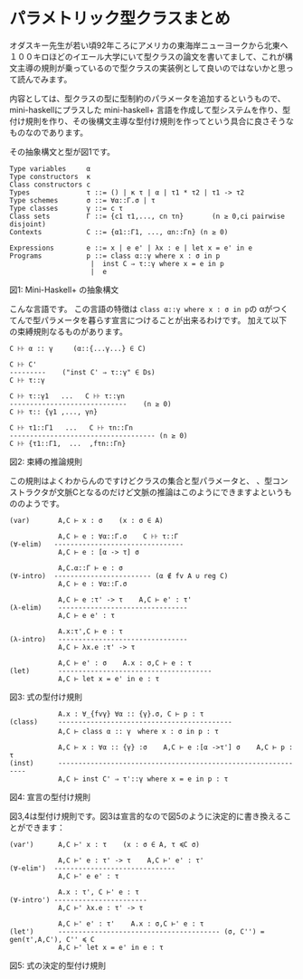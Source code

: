 # パラメトリック型クラスまとめ

オダスキー先生が若い頃92年ころにアメリカの東海岸ニューヨークから北東へ１００キロほどのイエール大学にいて型クラスの論文を書いてまして、これが構文主導の規則が乗っているので型クラスの実装例として良いのではないかと思って読んでみます。

内容としては、型クラスの型に型制約のパラメータを追加するというもので、mini-haskellにプラスした mini-haskell+ 言語を作成して型システムを作り、型付け規則を作り、その後構文主導な型付け規則を作ってという具合に良さそうなものなのであります。

  その抽象構文と型が図1です。

    Type variables     α
    Type constructors  κ
    Class constructors c
    Types              τ ::= () | κ τ | α | τ1 * τ2 | τ1 -> τ2
    Type schemes       σ ::= ∀α::Γ.σ | τ
    Type classes       γ ::= c τ
    Class sets         Γ ::= {c1 τ1,..., cn τn}       (n ≥ 0,ci pairwise disjoint)
    Contexts           C ::= {α1::Γ1, ..., αn::Γn} (n ≥ 0)

    Expressions        e ::= x | e e' | λx : e | let x = e' in e
    Programs           p ::= class α::γ where x : σ in p
                        |  inst C ⇒ τ::γ where x = e in p
                        |  e
    
  図1: Mini-Haskell+ の抽象構文

こんな言語です。
この言語の特徴は `class α::γ where x : σ in p`の αがつくてんで型パラメータを暮らす宣言につけることが出来るわけです。
加えて以下の束縛規則なるものがあります。

    C ⊦⊦ α :: γ     (α::{...γ...} ∈ C)

    C ⊦⊦ C'
    ---------    ("inst C' ⇒ τ::γ" ∈ Ds)
    C ⊦⊦ τ::γ

    C ⊦⊦ τ::γ1   ...   C ⊦⊦ τ::γn
    -----------------------------    (n ≥ 0)
    C ⊦⊦ τ:: {γ1 ,..., γn}

    C ⊦⊦ τ1::Γ1   ...   C ⊦⊦ τn::Γn
    ------------------------------------ (n ≥ 0)
    C ⊦⊦ {τ1::Γ1,  ...  ,fτn::Γn}

  図2: 束縛の推論規則

この規則はよくわからんのですけどクラスの集合と型パラメータと、
、型コンストラクタが文脈Cとなるのだけど文脈の推論はこのようにできますよというもののようです。


    (var)       A,C ⊢ x : σ    (x : σ ∈ A)

                A,C ⊢ e : ∀α::Γ.σ    C ⊦⊦ τ::Γ
    (∀-elim)   --------------------------------
                A,C ⊢ e : [α -> τ] σ

                A,C.α::Γ ⊢ e : σ
    (∀-intro)  ------------------------ (α ∉ fv A ∪ reg C)
                A,C ⊢ e : ∀α::Γ.σ
    
                A,C ⊢ e :τ' -> τ    A,C ⊢ e' : τ'
    (λ-elim)    --------------------------------
                A,C ⊢ e e' : τ

                A.x:τ',C ⊢ e : τ
    (λ-intro)   --------------------------------
                A,C ⊢ λx.e :τ' -> τ

                A,C ⊢ e' : σ    A.x : σ,C ⊢ e : τ
    (let)       --------------------------------------
                A,C ⊢ let x = e' in e : τ

  図3: 式の型付け規則

                A.x : ∀_{fvγ} ∀α :: {γ}.σ, C ⊢ p : τ
    (class)     -------------------------------------------
                A,C ⊢ class α :: γ　where x : σ in p : τ

                A,C ⊢ x : ∀α :: {γ} :σ    A,C ⊢ e :[α ->τ'] σ    A,C ⊢ p : τ
    (inst)      --------------------------------------------------------------
                A,C ⊢ inst C' ⇒ τ'::γ where x = e in p : τ

  図4: 宣言の型付け規則

図3,4は型付け規則です。図3は宣言的なので図5のように決定的に書き換えることができます：

    (var')      A,C ⊢' x : τ    (x : σ ∈ A, τ ≼C σ)

                A,C ⊢' e : τ' -> τ    A,C ⊢' e' : τ'
    (∀-elim')  ------------------------------
                A,C ⊢' e e' : τ

                A.x : τ', C ⊢' e : τ
    (∀-intro') -----------------------
                A,C ⊢' λx.e : τ' -> τ
    
                A,C ⊢' e' : τ'    A.x : σ,C ⊢' e : τ
    (let')      ---------------------------------------- (σ, C'') = gen(τ',A,C'), C'' ≼ C
                A,C ⊢' let x = e' in e : τ

  図5: 式の決定的型付け規則
